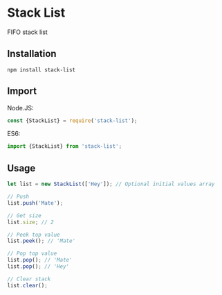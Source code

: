 # Stack List
FIFO stack list

## Installation
`npm install stack-list`

## Import
Node.JS:
```javascript
const {StackList} = require('stack-list');
```

ES6:
```javascript
import {StackList} from 'stack-list';
```

## Usage
```javascript
let list = new StackList(['Hey']); // Optional initial values array

// Push
list.push('Mate');

// Get size
list.size; // 2

// Peek top value
list.peek(); // 'Mate'

// Pop top value
list.pop(); // 'Mate'
list.pop(); // 'Hey'

// Clear stack
list.clear();
```


